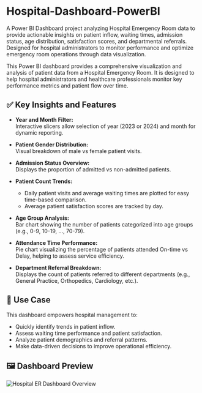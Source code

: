 # Hospital-Dashboard-PowerBI
A Power BI Dashboard project analyzing Hospital Emergency Room data to provide actionable insights on patient inflow, waiting times, admission status, age distribution, satisfaction scores, and departmental referrals. Designed for hospital administrators to monitor performance and optimize emergency room operations through data visualization.

This Power BI dashboard provides a comprehensive visualization and analysis of patient data from a Hospital Emergency Room. It is designed to help hospital administrators and healthcare professionals monitor key performance metrics and patient flow over time.

## ✅ Key Insights and Features

- **Year and Month Filter:**  
  Interactive slicers allow selection of year (2023 or 2024) and month for dynamic reporting.
  
- **Patient Gender Distribution:**  
  Visual breakdown of male vs female patient visits.

- **Admission Status Overview:**  
  Displays the proportion of admitted vs non-admitted patients.

- **Patient Count Trends:**  
  - Daily patient visits and average waiting times are plotted for easy time-based comparison.  
  - Average patient satisfaction scores are tracked by day.

- **Age Group Analysis:**  
  Bar chart showing the number of patients categorized into age groups (e.g., 0-9, 10-19, …, 70-79).
  
- **Attendance Time Performance:**  
  Pie chart visualizing the percentage of patients attended On-time vs Delay, helping to assess service efficiency.

- **Department Referral Breakdown:**  
  Displays the count of patients referred to different departments (e.g., General Practice, Orthopedics, Cardiology, etc.).

## 🎯 Use Case

This dashboard empowers hospital management to:
- Quickly identify trends in patient inflow.
- Assess waiting time performance and patient satisfaction.
- Analyze patient demographics and referral patterns.
- Make data-driven decisions to improve operational efficiency.

## 🖼️ Dashboard Preview

![Hospital ER Dashboard Overview](Hospital_Dashboard_Image)
